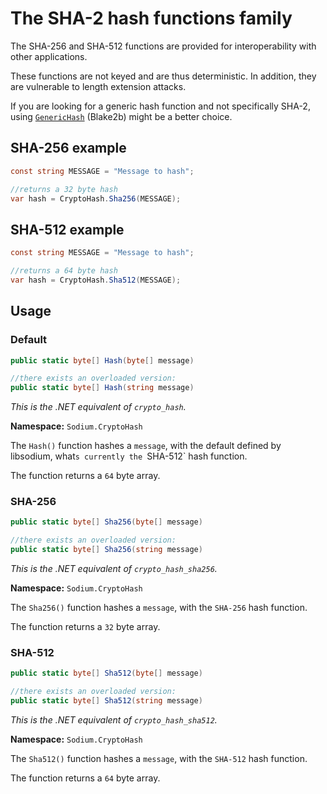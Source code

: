 # The SHA-2 hash functions family

The SHA-256 and SHA-512 functions are provided for interoperability with other applications.

These functions are not keyed and are thus deterministic. In addition, they are vulnerable to length extension attacks.

If you are looking for a generic hash function and not specifically SHA-2, using [`GenericHash`](../hashing/generic_hashing.md) (Blake2b) might be a better choice.

## SHA-256 example

```csharp
const string MESSAGE = "Message to hash";

//returns a 32 byte hash
var hash = CryptoHash.Sha256(MESSAGE);	  
```

## SHA-512 example

```csharp
const string MESSAGE = "Message to hash";

//returns a 64 byte hash
var hash = CryptoHash.Sha512(MESSAGE);	  
```

## Usage

### Default

```csharp
public static byte[] Hash(byte[] message)

//there exists an overloaded version:
public static byte[] Hash(string message)
```
*This is the .NET equivalent of `crypto_hash`.*

**Namespace:** `Sodium.CryptoHash`

The `Hash()` function hashes a `message`, with the default defined by libsodium, what`s currently the `SHA-512` hash function.

The function returns a `64` byte array.

### SHA-256

```csharp
public static byte[] Sha256(byte[] message)

//there exists an overloaded version:
public static byte[] Sha256(string message)
```
*This is the .NET equivalent of `crypto_hash_sha256`.*

**Namespace:** `Sodium.CryptoHash`

The `Sha256()` function hashes a `message`, with the `SHA-256` hash function.

The function returns a `32` byte array.

### SHA-512

```csharp
public static byte[] Sha512(byte[] message)

//there exists an overloaded version:
public static byte[] Sha512(string message)
```
*This is the .NET equivalent of `crypto_hash_sha512`.*

**Namespace:** `Sodium.CryptoHash`

The `Sha512()` function hashes a `message`, with the `SHA-512` hash function.

The function returns a `64` byte array.

